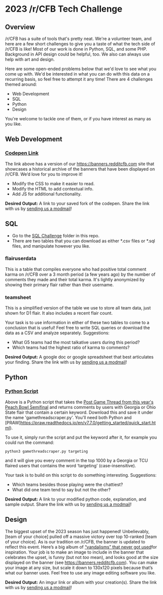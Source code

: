 # 2023 /r/CFB Tech Challenge

## Overview

/r/CFB has a suite of tools that's pretty neat. We're a volunteer team, and here are a few short challenges to give you a taste of what the tech side of /r/CFB is like! Most of our work is done in Python, SQL, and some PHP. Background in API design could be helpful, too. We also can always use help with art and design.

Here are some open-ended problems below that we'd love to see what you come up with. We'd be interested in what you can do with this data on a recurring basis, so feel free to attempt it any time! There are 4 challenges themed around:

* Web Development
* SQL
* Python
* Design

You're welcome to tackle one of them, or if you have interest as many as you like.

## Web Development

### [Codepen Link](https://codepen.io/backonydraco/pen/XWPMagR)

The link above has a version of our https://banners.redditcfb.com site that showcases a historical archive of the banners that have been displayed on /r/CFB. We’d love for you to improve it!

* Modify the CSS to make it easier to read.
* Modify the HTML to add contextual info.
* Add JS for additional functionality.

**Desired Output:** A link to your saved fork of the codepen. Share the link with us by [sending us a modmail](https://old.reddit.com/message/compose?to=/r/CFB&subject=Tech%20Challenge%20-%20Web%20Development)!

## SQL

* Go to the [SQL Challenge](https://github.com/redditCFB/-r-CFB-Tech-Challenge/tree/main/SQL%20Challenge) folder in this repo.
* There are two tables that you can download as either *.csv files or *.sql files, and manipulate however you like.

### flairuserdata

This is a table that compiles everyone who had positive total comment karma on /r/CFB over a 3 month period (a few years ago) by the number of comments they made and their total karma. It's lightly anonymized by showing their primary flair rather than their username.

### teamsheet

This is a simplified version of the table we use to store all team data, just shown for D1 flair. It also includes a recent flair count.

Your task is to use information in either of these two tables to come to a conclusion that is useful! Feel free to write SQL queries or download the data as a CSV and analyze separately. Suggestions:

* What G5 teams had the most talkative users during this period?
* Which teams had the highest ratio of karma to comments?

**Desired Output:** A google doc or google spreadsheet that best articulates your finding. Share the link with us by [sending us a modmail](https://old.reddit.com/message/compose?to=/r/CFB&subject=Tech%20Challenge%20-%20SQL)!

## Python

### [Python Script](https://github.com/redditCFB/-r-CFB-Tech-Challenge/blob/main/gamethreadscraper.py)

Above is a Python script that takes the [Post Game Thread from this year's Peach Bowl Semifinal](https://old.reddit.com/r/CFB/comments/100cbyw/postgame_thread_georgia_defeats_ohio_state_4241/) and returns comments by users with Georgia or Ohio State flair that contain a certain keyword. Download this and save it under the name 'gamethreadscraper.py'. You'll need both Python and [PRAW]https://praw.readthedocs.io/en/v7.7.0/getting_started/quick_start.html).

To use it, simply run the script and put the keyword after it, for example you could run the command:

`python3 gamethreadscraper.py targeting`

and it will give you every comment in the top 1000 by a Georgia or TCU flaired users that contains the word ‘targeting' (case-insensitive). 

Your task is to build on this script to do something interesting. Suggestions:

* Which teams besides those playing were the chattiest?
* What did one team tend to say but not the other?

**Desired Output:** A link to your modified python code, explanation, and sample output. Share the link with us by [sending us a modmail](https://old.reddit.com/message/compose?to=/r/CFB&subject=Tech%20Challenge%20-%20Python)!

## Design

The biggest upset of the 2023 season has just happened! Unbelievably, [team of your choice] pulled off a massive victory over top 10-ranked [team of your choice]. As is our tradition on /r/CFB, the banner is updated to reflect this event. Here’s a big album of [“vandalisms” that never got used](https://imgur.com/a/q9oEUcu)​​ for inspiration. Your job is to make an image to include in the banner that celebrates the upset, is funny (but not *too* mean), and looks good at the size displayed on the banner (see https://banners.redditcfb.com). You can make your image at any size, but scale it down to 130x120 pixels because that’s what our banner uses.  Feel free to use any image editing software you like.

**Desired Output:** An imgur link or album with your creation(s). Share the link with us by [sending us a modmail](https://old.reddit.com/message/compose?to=/r/CFB&subject=Tech%20Challenge%20-%20Design)!
